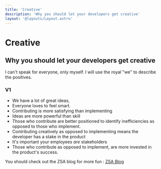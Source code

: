 ```yaml
---
title: 'Creative'
description: 'Why you should let your developers get creative'
layout: '@layouts/Layout.astro'
---
```


<div class="gap grid max-width-56">

# Creative

## Why you should let your developers get creative

<p class="quote">I can't speak for everyone, only myself. I will use the royal "we" to describe the positives.</p>

### V1

- We have a lot of great ideas,
- Everyone loves to feel smart.
- Contributing is more satisfying than implementing
- Ideas are more powerful than skill
- Those who contribute are better positioned to identify inefficiencies as opposed to those who implement.
- Contributing creatively as opposed to implementing means the developer has a stake in the product
- It's important your employees _are_ stakeholders
- Those who contribute as opposed to implement, are more invested in the product's success.

You should check out the ZSA blog for more fun : <a href="https://blog.zsa.io/">ZSA Blog</a>

</div>

<script>
  import "@components/card";
</script>
